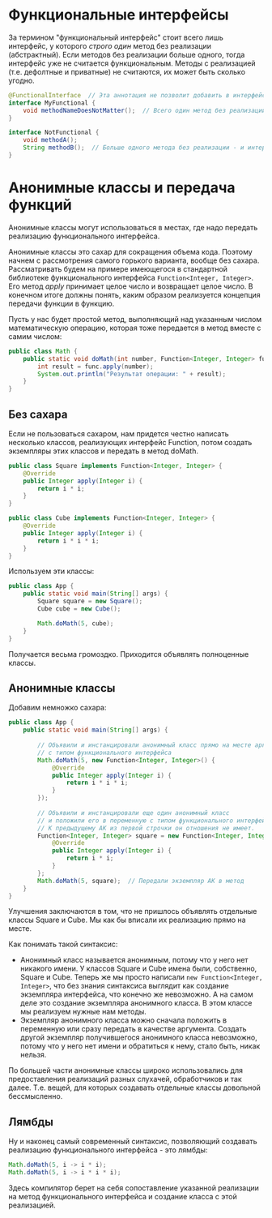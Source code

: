 # Функциональные интерфейсы

За термином "функциональный интерфейс" стоит всего лишь интерфейс, у которого *строго один* метод без реализации (абстрактный). Если методов без реализации больше одного, тогда интерфейс уже не считается функциональным. Методы с реализацией (т.е. дефолтные и приватные) не считаются, их может быть сколько угодно.

```java
@FunctionalInterface  // Эта аннотация не позволит добавить в интерфейс больше одного абстрактного метода
interface MyFunctional {
    void methodNameDoesNotMatter();  // Всего один метод без реализации, значит интерфейс - функциональный
}

interface NotFunctional {
    void methodA();
    String methodB();  // Больше одного метода без реализации - и интерфейс уже не функциональный
}
```

# Анонимные классы и передача функций

Анонимные классы могут использоваться в местах, где надо передать реализацию функционального интерфейса. 

Анонимные классы это сахар для сокращения объема кода. Поэтому начнем с рассмотрения самого горького варианта, вообще без сахара. Рассматривать будем на примере имеющегося в стандартной библиотеке функционального интерфейса `Function<Integer, Integer>`. Его метод *apply* принимает целое число и возвращает целое число. В конечном итоге должны понять, каким образом реализуется концепция передачи функции в функцию.

Пусть у нас будет простой метод, выполняющий над указанным числом математическую операцию, которая тоже передается в метод вместе с самим числом:

```java
public class Math {
    public static void doMath(int number, Function<Integer, Integer> func) {
        int result = func.apply(number);
        System.out.println("Результат операции: " + result);
    }
}
```

## Без сахара

Если не пользоваться сахаром, нам придется честно написать несколько классов, реализующих интерфейс Function, потом создать экземпляры этих классов и передать в метод doMath.

```java
public class Square implements Function<Integer, Integer> {
    @Override
    public Integer apply(Integer i) {
        return i * i;
    }
}
```

```java
public class Cube implements Function<Integer, Integer> {
    @Override
    public Integer apply(Integer i) {
        return i * i * i;
    }
}
```

Используем эти классы:

```java
public class App {
    public static void main(String[] args) {
        Square square = new Square();
        Cube cube = new Cube();

        Math.doMath(5, cube);
    }
}
```

Получается весьма громоздко. Приходится объявлять полноценные классы.

## Анонимные классы

Добавим немножко сахара:

```java
public class App {
    public static void main(String[] args) {
        
        // Объявили и инстанцировали анонимный класс прямо на месте аргумента
        // с типом функционального интерфейса
        Math.doMath(5, new Function<Integer, Integer>() {
            @Override
            public Integer apply(Integer i) {
                return i * i * i;
            }
        });
        
        // Объявили и инстанцировали еще один анонимный класс 
        // и положили его в переменную с типом функционального интерфейса.
        // К предыдущему АК из первой строчки он отношения не имеет.
        Function<Integer, Integer> square = new Function<Integer, Integer>() {
            @Override
            public Integer apply(Integer i) {
                return i * i;
            }
        };
        Math.doMath(5, square);  // Передали экземпляр АК в метод
    }
}
```

Улучшения заключаются в том, что не пришлось объявлять отдельные классы Square и Cube. Мы как бы вписали их реализацию прямо на месте.

Как понимать такой синтаксис:

* Анонимный класс называется анонимным, потому что у него нет никакого имени. У классов Square и Cube имена были, собственно, Square и Cube. Теперь же мы просто написали `new Function<Integer, Integer>`, что без знания синтаксиса выглядит как создание экземпляра интерфейса, что конечно же невозможно. А на самом деле это создание экземпляра анонимного класса. В этом классе мы реализуем нужные нам методы.
* Экземпляр анонимного класса можно сначала положить в переменную или сразу передать в качестве аргумента. Создать другой экземпляр получившегося анонимного класса невозможно, потому что у него нет имени и обратиться к нему, стало быть, никак нельзя.

По большей части анонимные классы широко использовались для предоставления реализаций разных слухачей, обработчиков и так далее. Т.е. вещей, для которых создавать отдельные классы довольной бессмысленно.

## Лямбды

Ну и наконец самый современный синтаксис, позволяющий создавать реализацию функционального интерфейса - это лямбды:

```java
Math.doMath(5, i -> i * i);
Math.doMath(5, i -> i * i * i);
```

Здесь компилятор берет на себя сопоставление указанной реализации на метод функционального интерфейса и создание класса с этой реализацией.